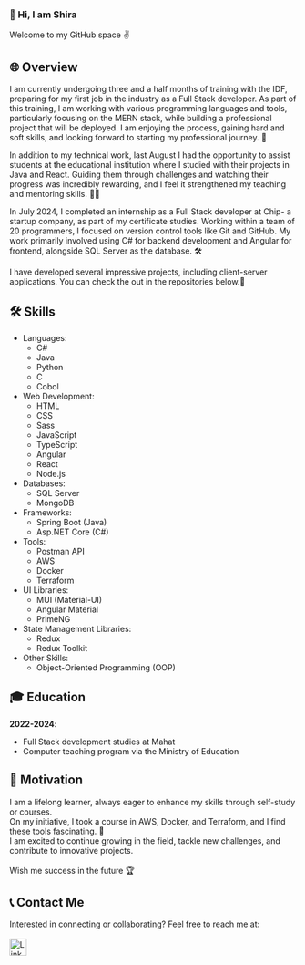 ### 👋 Hi, I am Shira
Welcome to my GitHub space ✌️

## 🌐 Overview
I am currently undergoing three and a half months of training with the IDF, preparing for my first job in the industry as a Full Stack developer. As part of this training, I am working with various programming languages and tools, particularly focusing on the MERN stack, while building a professional project that will be deployed. I am enjoying the process, gaining hard and soft skills, and looking forward to starting my professional journey. 🚀<br>

In addition to my technical work, last August I had the opportunity to assist students at the educational institution where I studied with their projects in Java and React. Guiding them through challenges and watching their progress was incredibly rewarding, and I feel it strengthened my teaching and mentoring skills. 👩‍🏫<br>

In July 2024, I completed an internship as a Full Stack developer at Chip- a startup company, as part of my certificate studies. Working within a team of 20 programmers, I focused on version control tools like Git and GitHub. My work primarily involved using C# for backend development and Angular for frontend, alongside SQL Server as the database. 🛠️<br>

I have developed several impressive projects, including client-server applications. You can check the out in the repositories below.🔎<br>

## 🛠️ Skills
- Languages:
  - C#
  - Java
  - Python
  - C
  - Cobol
- Web Development:
  - HTML
  - CSS
  - Sass
  - JavaScript
  - TypeScript
  - Angular
  - React
  - Node.js
- Databases:
  - SQL Server
  - MongoDB
- Frameworks:
  - Spring Boot (Java)
  - Asp.NET Core (C#)
- Tools:
  - Postman API
  - AWS
  - Docker
  - Terraform
- UI Libraries:
    - MUI (Material-UI)
    - Angular Material
    - PrimeNG
- State Management Libraries:
    - Redux
    - Redux Toolkit
- Other Skills:
  - Object-Oriented Programming (OOP)


## 🎓 Education
**2022-2024**:
  - Full Stack development studies at Mahat
  - Computer teaching program via the Ministry of Education

## 💪 Motivation
I am a lifelong learner, always eager to enhance my skills through self-study or courses.<br>
On my initiative, I took a course in AWS, Docker, and Terraform, and I find these tools fascinating. 🐳<br>
I am excited to continue growing in the field, tackle new challenges, and contribute to innovative projects. <br><br>
Wish me success in the future 🏆

## 📞 Contact Me
Interested in connecting or collaborating? Feel free to reach me at: <br><br>
<a href="https://www.linkedin.com/in/shirabiton/">
  <img src="https://img.shields.io/badge/LinkedIn-%230077B5.svg?style=for-the-badge&logo=linkedin&logoColor=white" alt="LinkedIn" style="height: 30px;">
</a>
